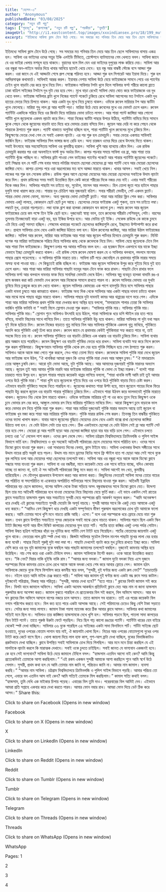 ```yaml
---
title: "হেলেন-৩"
author: "Anonymous"
publishedDate: "03/08/2025"
category: "নতুন চটি গল্প"
tags: ["গৃহবধূ", "গ্রুপসেক্স", "নতুন চটি গল্প", "পরকীয়া", "যুবতী"]
imageUrl: "http://i1.eastcontent.top/images/xxxindiansex.pro/18/199_muted.jpg"
excerpt: "ইতিমধ্যে সাবিলা ক্লাস টেনে উঠে গেছে। সব সময়ের মত শনিবার তিন মেয়ে আর তিন ছেলে সাবিলাদের বাসায় একত্র হল। সাবিলা ওর ভাইদের ওদের সত্তুর ইঞ্চি এলইডি টিভিতে, প্লেস্টেশনে ব্যাটম্যানের গেম খেলতে বলল। সাবিলা জ..."
---
```


ইতিমধ্যে সাবিলা ক্লাস টেনে উঠে গেছে। সব সময়ের মত শনিবার তিন মেয়ে আর তিন ছেলে সাবিলাদের বাসায় একত্র হল। সাবিলা ওর ভাইদের ওদের সত্তুর ইঞ্চি এলইডি টিভিতে, প্লেস্টেশনে ব্যাটম্যানের গেম খেলতে বলল। সাবিলা জানে যে ওর ভাইরা খেলায় মশহুল হয়ে থাকবে। বুয়াদের বলে দিল যেন ওরা ভাইদের দুপুরের লাঞ্চ করিয়ে দেয়। সাবিলা আর ওর বন্ধুরা অন-লাইনে অর্ডার দিয়ে খাবার আনিয়ে ছাদেই খেয়ে নেবে। ছয় বন্ধু আর বান্ধবী স্টেজে বসে আড্ডা শুরু করল। ওরা জানে যে এই আড্ডাটা শেষে গ্রুপ সেক্সে পরিনত হবে।
আড্ডা শুরু হল সিগারেট আর ইয়াবা দিয়ে। শুরু হল আদিরসাত্বক কথাবার্তা। সাবিলাই আরম্ভ করল। ইয়াবার নেশায় সাবিলা উঠে যেয়ে ফাইয়াজকে সামনে পেয়ে ওর প্যান্টের চেইন খুলে বাড়াটা বের করে মুখে নিয়ে নিল। ফাইয়াজও সাবিলার টপটা খুলে দিলে সাবিলার ফর্সা শরীরে কালো ব্রাতে ঢাকা বাত্রিশ সাইজের টসটসে দুধ দুটা বের হয়ে গেল। মুখে বাড়া রেখেই সাবিলা ঘোত ঘোত করে ফাইয়াজকে ওর দুধ খেতে বলল। ফাইয়াজ সাবিলার ব্রাটা খুলে নিজের প্যান্টে পকেটে ঢুকিয়ে রেখে সাবিলা আপেলের মত টসটসে একটা দুধ হাতের ভেতর নিয়ে চিপতে থাকল। আর একটা দুধ মুখে নিয়ে চুষতে থাকল। ওদিকে রুবেল মারিয়ার টপ আর স্কার্টটা খুলে ফেলেছে। মারিয়া শুধু লাল ব্রা আর প্যান্টি পড়া। মারিয়া উঠে যেয়ে রুবেলের মুখে ওর ভোদাট চেপে ধরল। রুবেল প্যান্টিটা একদিকে সরিয়ে দিয়ে ওর জিবটা দিয়ে মারিয়ার ভোদা চাটতে লাগল। আর শান্তা প্যান্ট জাঙ্গিয়া আর পোলো শার্টটা খুলে জুয়েলকে একদম ল্যাংটা করে দিল। শান্তা নিজের স্কার্টটা পাছার উপরে উঠিয়ে, প্যান্টিটা নামিয়ে দিয়ে সামনে ঝুকে পেছন থেকে জুয়েলের বাড়াটা হাত দিয়ে ধরে ভোদার চেরায় বসিয়ে দিল। জুয়েল আর দেরি না করে পেছন থেকে শান্তাকে ঠাপাতে শুরু করল। প্যান্টি থাকাতে অসুবিধা হচ্ছিল বলে, শান্তা প্যাটিটা খুলে রুবেলের মুখে ঢুকিয়ে দিল। কিছুক্ষণের ভেতর দেখা গেল যে সবাই একদম ল্যাংটা। এর পর শুরু হল চোদাচুদি। সবার ভেতর একমাত্র সাবিলাই ভার্জিন ছিল। ফাইয়াজ সাবিলার সিল ভাঙ্গার জন্য রেডি হল। অন্য চারজন ওদের ঘিরে রেখে উৎসাহ দিতে থাকল। সবাই উৎসাহে আর সহযোগিতায় সাবিলা ওর কুমারীত্ব হারাল। সাবিলা খুশি আর ব্যাথ্যায় কেঁদে দিল। এক রাউন্ড চোদাচুদি করবার পর ওরা অনলাইনে ফাস্ট ফুড অর্ডার দিল। কাপড় পড়বার সময়ে সাবিলা ওর ব্রা, আর শান্তা তার প্যান্টিটা খুঁজে পাচ্ছিল না। সাবিলার ব্রাটা পাওয়া গেল ফাইজের প্যান্টের পকেটে আর শান্তার প্যান্টিটা জুয়েলের পকেটে। তাই সিদ্ধান্ত হল যে পার্টি শেষ হবার সময়ে লটারির মাধ্যমে ছেলেরা মেয়েদের ব্রা আর প্যান্টি নেবে আর মেয়েরা ছেলেদের জাঙ্গিয়া নেবে। কাপড় চোপড় পরে ওরা ভদ্রলোকের মত বসে আড্ডা মারতে থাকল। খাবার আসল। সবাই খেয়ে নিল।
লাঞ্চের পর শুরু হল সেকেন্ড রাউন্ড। রাউন্ড শুরুর আগে ছেলেরা মেয়েদের আর মেয়েরা ছেলেদের সবাইকে উদাম ল্যাংটা করে দিল। প্রথম রাউন্ডের সময় সবাই উত্তেজিত ছিল কেউ কারো শরীরের দিকে নজর দেয় নাই। এবার সবাই শরীরের দিকে নজর দিল। সাবিলার পাছাটা সব চাইতে বড়, সুডৌল, মাংসল আর লদলদে। হিল তোলা জুতা পরে হাটলে পাছার দুলুনি মাথা খারাপ করে দেয়। শান্তার দুধ চৌত্রিশ আর দুজনারই বত্রিশ। সবার শরীরই মেদহীন, পেট একদম ফ্ল্যাট। শান্তর ভোদা ফোলা ফোলা, মাংসল। অন্য দুজনার ভোদা মোটমুটি ফ্ল্যাট। শান্তা আর মারিয়া ক্লিন শেভ করা। সাবিলার ভোদায় একটু লালচে, কোকড়ান ছোট ছোট চুল আছে। ছেলেদের ভেতর ফাইয়াজ একটু শুকনা, তবে সব চাইতে লম্বা। লম্বাটে মুখ, চেহারা গড়পড়তা। লম্বা ব্যাক ব্রাশ করা হালকা কোকড়ান ঘন কালো চুল। লম্বায় রুবেল আর জুয়েল ফাইয়াজের চেয়ে কম পক্ষে তিন ইঞ্চি ছোট হবে। দুজনেরই স্বাস্থ্য ভাল, তবে রুবেলের শরীরটা পেশিবহুল, পেটা। বয়সের তুলনায় তিনজনেরই বাড়া একটু বড়, ছয় ইঞ্চির উপরে হবে। আর মোটায় দুই ইঞ্চি।
সেকেন্ড রাউন্ডে কে কাকে চুদবে এটা নিয়ে একটু সমস্যা হচ্ছিল। শেষমেষ খাবারের প্যকেটে ছেলেদের জাঙ্গিয়াগুলি রেখে, ইচ্ছামত উল্টাপাল্টা করে রাখা হল। প্রথমে সাবিলার চোখ বেধে একটা জাঙ্গিয়া উঠাতে বলা হল। উঠল রুবেলের জাঙ্গিয়া, আর মারিয়া উঠাল ফাইয়াজের জাঙ্গিয়া। সাবিলা আর রুবেল, মারিয়া আর ফাইয়াজ আর শান্তা আর জুয়েল পার্টনার হিসাবে চোদাচুদি শুরু করল। মিনিট দশেক পর মারিয়া ফাইয়াজকে সরিয়ে দিয়ে সাবিলার কাছ থেকে রুবেলকে নিয়ে নিল। সাবিলা যেয়ে জুয়েলকে টেনে নিল আর শান্তা নিল ফাইয়াজকে। কিছুক্ষণ চলার পর আবার পার্টনার বদল হল। এর ছয়জন মিলে একসাথে যার যাকে ইচ্ছা যেভাবে ইচ্ছা চোদাচুদি করতে থাকল। এই রাউন্ড শেষে রুবেল ঘোষণা করল যে ও সাবিলার থলথলে, লদলদে মাংসার পাছার প্রেমে পড়েগেছে। ও সাবিলার পুটকি মারতে চায়। সাবিলা চটি পড়ে জেনেছিল যে প্রথমবার পুটকি মারার সময়ে অসহ্য ব্যথা পাওয়া যায়। সে কিছুতেই রাজি হচ্ছিল না। ফাইয়াজ আর জুয়েল সাবিলাকে উপুর করে শুইয়ে দিয়ে দুই হাত চেপে ধরল। আর শান্তা আর মারিয়া সাবিলার পাছাটা যতদূর সম্ভব টেনে ফাক করে রাখল। পাছাটা টেনে রাখার ফলে সাবিলার ফর্সা আর থলথলে দাবনার ফাক দিয়ে সাবলিরা ভোদাটা ভেষে উঠল। সাবিলার স্বল্প ব্যবহৃত হালকা বাদামি রঙ-র রসে জবজব করা কচি ভোদাটা দেখ রুবেল আর নিজেকে সামলে রাখতে পারল না। রুবেল সাবিলার ভোদায় ওর মুখটা ডুবিয়ে দিয়ে চুকচুক করে রস খেতে থাকল। জুয়েল সাবিলার কোমরের এক পাশে হামগুড়ি দিয়ে বসে সাবিলার পাছার একটা দাবনা চুষতে আর কামরাতে থাকল। ফাইয়াজ অন্য দিক থেকে সাবিলার আর একটা পাছার দাবনা চাটতে থাকল আর মাঝে মঝে পাছায় থাপ্পর মারতে থাকল। সাবিলার পাছার দুটা দাবনাই কামর আর থাপ্পরের দাগে ভরে গেল। এদিকে শান্তা আর মারিয়া সাবিলার প্রথম পুটকি মারা দেখবার জন্য অস্থির হয়ে বললো,
“মাদারচোদ শালার তোরা কি সাবিলার ভার্জিন পুটকি ফাটাবি না “
সবাই মিলে স্লোগান দেওয়া শুরু করল।
“সাবিলার পুটকি মার। সাবিলার পুটকি মার। সাবিলার পুটকি মার।”
স্লোগান শুনে সাবিলাও উৎসাহি হয়ে উঠলে, শান্তা সাবিলাকে ধরে ডগি স্টাইল চার হাত পায়ে বসিয়ে, মাথাটা বিছানার সাথে লাগিয়ে দিল। তাতে সাবিলার পুটকিটা উচু হয়ে থাকল। মারিয়া সাবিলার পা দুটা যথা সম্ভব দুই দিকে ছড়িয়ে দিল। রুবেল নিজের বাড়াতে থুতু মাখিয়ে নিল আর সাবিলার পুটকিকে একদলা থুতু মাখিয়ে, পুটকিতে আংলি করে পুটকিটা একটু ঢিলা করে রাখল। রুবেল জানে যে প্রথমবার কেউই পুটকিমারা সহ্য করতে পারে না, তাই সহজে দিতে চায় না। রুবেল সাবিলার পুটকিতে ওর বাড়াটা ঠেকিয়ে এক ধাক্কায় ওর বাড়াটা ঢুকিয়ে দিল। সাবিলা ব্যথায় প্রায় অজ্ঞান হয়ে পরেছিল। রুবেল কিছুক্ষণ ওর বাড়াটা পুটকির ভেতর ধরে রাখল। সাবিলা ব্যথাটা সহ্য করে নিলে রুবেল শুরু করল পুটকিমারা। কিছুক্ষণবাদে সাবিলার পুটকি থেকে রস বের হয়ে পুটকি পিচ্ছিল হয়ে গেল ঠাপাতে শুরু করল। সাবিলাও আস্তে আস্তে মজা পেতে শুরু করলে, সেও পাছা তোলা দিতে থাকল। রুবেলকে সাবিলা পুটকি মারা দেখে জুয়েল আর ফাইয়াজ বলে উঠল,
“ঐ খানকিরা আমরা দুজন কি ওদের পুটকি মারা দেখব আর আঙ্গুল চুষব।”
“ঐ মাদারচোদ তোর আঙ্গুল চুষবি কেন। আরো দুটা ভোদা আছে, দুটা পুটকি আছে। আর আমাদের ‍দুজনারই পুটকি মারানর অভ্যাস আছে। জুয়েল তুই আয় আমার পুটকি মারবি আর ফাইয়াজ মারিয়ার পুটকি বা ভোদা যে ইচ্ছা মারুক।”
বলেই শান্তা চারহাত পায়ে উপুর হল। জুয়েল শান্তার পাছায় কয়েকটা থাপ্পর লাগিয়ে বললো,
“শান্তা খানকি মাগী আমি চাই তুই আমার ওপরে উঠে পুটকি মারা।”
শান্তা খুশি হয়ে জুয়েলকে শুইয়ে দিয়ে ওর ওপরে উঠে পুটকিটা বাড়ায় নিতে চেষ্টা করল। এইভাবে বাড়াটা পুটকিতে সহজে নিতে পারছিল না। জুয়েলের কথামত শান্তা উল্টা হয়ে, মানে জুয়েলে পায়ের দিকে ফিরে পাছাটা উচু করলে জুয়েল ওর বাড়াটা শান্তার পুটকিতে ঢুকিয়ে দিল। এইভাবে শান্তা উঠবস করে ভালভাবেই পুটকি মারাতে থাকল। জুয়েলও নিচ থেকে ঠাপ মারতে থাকল। ওদিকে ফাইয়াজ মারিয়ার দুই পা ওর কধে তুলে নিয়ে কিছুক্ষণ ওকে চুদে ভোদার রস বের করে, আঙ্গুলে ভোদার রস নিয়ে মারিয়ার পুটকিতে মাখিয়ে দিল। আরো কিছুক্ষণ চুদে বাড়াকে ভাল করে ভোদার রস নিয়ে পুটকি মারা শুরু করল। শান্তা আর মারিয়া দুজনেরই পুটকি মারার অভ্যাস আছে তাই জুয়েল বা ফাইয়াজ খুব মজা করে শান্তা আর মারিয়ার পুটকি মারল। পুটকি মারার রাউন্ড শেষ করল। তিনবন্ধু তিন বান্ধবীর পুটকিতে ওদের ফ্যাদা খালাস করল।
যাবার আগে জুয়েলের বুদ্ধিতে মেয়েদের চোখ বেধে একটা বাক্সে রাখা ছেলেদের জাঙ্গিয়া উঠাতে বলা হল। যে যেটা উঠাল সেটা তার হয়ে গেল। ঠিক একইভাবে ছেলেরা যে যেটা উঠাল সেই ব্রা আর প্যান্টি সেট তার হয়ে গেল। মেয়েরা ব্রা আর প্যান্টি ছাড়া আর ছেলেরা জাঙ্গিয়া ছাড়া যার যার বাড়ি চলে গেল।
এইভাবে চলতে চলতে ওরা ‘এ’ লেভেল পাশ করল। ওদের গ্রুপ ভেঙ্গে গেল।
সাবিলা চট্টগ্রাম বিশ্ববিদ্যালয়ে ক্রিমিনলজি ও পুলিশ সাইন্স বিভাগে ভর্তি হল। বিশ্ববিদ্যালয়ে ও খুব সহজেই অতিধনী পরিবারের ছেলে মেয়েদের সাথে পরিচিত হল। ওদের সাথে ডিস্কো ক্লাবে যাওয়া শুরু করল। ওরা সাধারনত দিনের বেলায়, ক্লাস টাইমে যায়। সাবিলা ওখানকার উদ্দাম সঙ্গীতের সাথে উদ্দাম নাচের প্রতি অকৃষ্ট হয়ে পড়ল। উদ্দাম নাচ মানে ড্রামের বিটের সাথে ফ্রি স্টাইল হাত পা ছোড়া আর সেই সাথে বুকে বুক লাগিয়ে ডলা আর মেয়েদের পাছা ছেলেদের তলপেটে ঘষা। সাবিলা আর ওর বন্ধুরা পরে আস্তে আস্তে ডিস্কো ক্লাবে সন্ধ্যার সময় যাওয়া শুরু করল। সাবিলা বা ওর বন্ধবীরা, মানে কয়েকটা মেয়ে এক সাথে বাইরে যাচ্ছে, যদিও কোথায় যাচ্ছে তা জানত না, তাই ঐ সব অতিধনী পরিবারেরা কিছু মনে করত না। সাবিলা আগেই মদ খেত, কুমারীত্ব হারিয়েছিল। সে যৌনসুখ প্রচণ্ডভাবে উপভোগ করত আর কামনা করত। কিছুদিনের ভেতরেই সাবিলা মদের তোরে নাচের পর পরিচিত বা সদ্যপরিচিত বা একেবারে অপরিচিত পার্টনারের সাথে বিছানায় যাওয়া শুরু করল।
অতিধনী ইব্রাহিম পরিবারের বড় ছেলে জামালও, বাপের অফিস থেকে টাকা সড়িয়ে অসৎ বন্ধুবান্ধবদের সাথে ডিস্কো ক্লাবে যেত। উদ্দেশ্য ছিল তার মত অতিধনী পরিবারের বখে যাওয়া মেয়েদের নিয়ে বিছানায় যেয়ে ফুর্তি করা। এই ভাবে একদিন সেই রাতের ক্লাবে সবচাইতে হ্যান্ডসাম পুরুষ আর সবচাইতে সুন্দরী মেয়ে পরস্পরের প্রতি আকর্ষণ অনুভব করল।
“আমি অনেকক্ষণ ধরে দেখছি এই ক্লাবের সবচাইতে সুন্দরী মেয়েটা কি অপূর্ব নাচছে। সুন্দরী আমার সাথে কি একটু নেচে আমাকে একটু ধন্য করবে।”
“আমিও বেশ কিছুক্ষণ ধরে দেখছি একটা সম্পূর্ণভাবে ভীষণ পুরুষাল ভদ্রলোকের চোখ দুটা আমাকে ফলো করছে। আমি তোমার সাথে খুশি মনে নাচতে রাজি আছি। এসো।”
বলে ওরা পরস্পরকে ধরে ফ্লোরে যেয়ে নাচা শুরু করল। তখন ক্লাবে উপস্থিত সবচাইতে সুন্দর জোড়াকে সবাই মাঝে রেখে নাচতে থাকল। সাবিলার পরনে ছিল একটা স্কিন টাইট জিন্সের প্যান্ট আর ডীপ বিস্কিট কালারের মেয়েদের ফুল হাতা শার্ট। শার্টের হাতা কব্জির একটু ওপর পর্যন্ত গোটান। সাবিলা উদ্বত ছত্রিশ সাইজের খাঁড়া দুধ দুটটার জন্য শার্টটা বেশ টাইট হয়ে গিয়েছিল। শার্টের বোতামের জায়গাটা একটু খুলে থাকে। ভেতরের লাল ব্রাটা স্পষ্ট দেখা যায়। জিন্সটা সাবিলার সুডৌল বিশাল মাংশল পাছাটা মুখের লালা বের হবার জন্য যথেষ্ট। পাছার নিচেই পুরুষ্টু দুটা লম্বা লম্বা পা। পাছাটা দেখলেই ল্যংটা করে মুখ ঢুবিয়ে রাখতে ইচ্ছা করে।
সাবিলা বেশি করে ওর দুধ দুটা জামালের বুকে ঘষছিল আর পাছাটা জামালের তলপেটে ঘষছিল। দুজনেই কামনায় অস্থির হয়ে উঠেছিল। নাচ শেষ করে ওরা একটা টেবিলে বসল। জামাল সাবিলাকে টার্গেট করল। ওকে আরো উত্তেজিত করতে হবে।
“কি নেব? বিয়ার নাকি হুইস্কি নাকি রাম।”
“আমার জন্য ভদকা।”
জামাল দুটো ভদকা নিয়ে এসে দুজনে পরস্পরের দিকে কামনার চোখে চোখ রেখে আস্তে আস্তে ভদকা খেয়ে শেষ করে আবার ফ্লোরে গেল। জামাল হঠাৎ সাবিলাকে জোড়ে বুকে পিষে ফিসফিস করে কমনীয় স্বরে বলল,
“সুন্দরী, দুই ঘণ্টার জন্য একটা রুম নেব?”
“তাড়াতাড়ি নাও। নইলে হয়ত আমি মাইন্ড চেঞ্জ করতে পারি।”
সাবিলা আর জামাল দুই ঘণ্টার জন্য একটা বদ্ধ রুমে সময় কাটাল। দুইজনেই পরিশ্রান্ত, বিধ্বস্থ আর পরিতৃপ্ত।
“সুন্দরী, আবার দেখা হবে?”
“হতে পারে।”
ক্লাবের বিলটা জামাল সই করে দিল। বিলটা যাবে জামালে অফিসে। সাবিলা একটা অমোঘ আকর্ষনে প্রতিদিনই ক্লাবে যেত আর নাম না জানা হ্যান্ডসাম পুরুষটার জন্য অপেক্ষা করত। জামাল বুঝতে পারছিল যে প্রত্যেকবার বিল সই করলে, বিল অফিসে আসবে। আর ঘন ঘন ক্লাবের বিল অফিসে আসলে বাপের নজরে চলে আসবে। তাতে জামাল সব হারাবে। তাই এর পরের কয়েকটা বিল নগদে পরিশোধ করতে হবে। বিল কত হতে পারে একটা আন্দাজ আছে। সেই পরিমানের চেয়েও কিছু বেশি টাকা সড়াতে হবে। সেটার জন্য সময় লাগবে। জামাল টাকা পয়সা ম্যানেজ করে ঠিক আবার ক্লাবে আসল। সাবিলার কথা জামালের সত্যিই মনে ছিল না। সাবিলাও তার কাঙ্ক্ষিত হ্যান্ডসামকে দেখে খুশি হল।
সাবিলার পড়নে ছিল, পাতলা সাদা কাপড়ের স্কিন টাইট প্যান্ট। তাতে পুরুষ্ঠ উরুটা ফেটে পড়ছিল। নিচে ছিল গাঢ় কালো রঙয়ের প্যান্টি। প্যান্টিটা ধারের হেম বাইরে থেকেই স্পষ্ট দেখা যাচ্ছিল। সাবিলার ৩৬ বুকে পরেছিল ৩৪ সাইজের একটা সাদা ফিনফিনে শার্ট। শার্টটা সাইজে ছোট হওয়াতে, দুধের ওপরের বোতাম লাগান যায় নাই, ঐ জায়গাটা খোলা ছিল। নিচের আর ওপরের বোতামগুলো দুধের ওপর টাইট করে কেটে বাসে ছিল। খোলা জায়গা দিয়ে লাল হাফ কাপ, পুশ-আপ ব্রাটা দেখা যাচ্ছিল, বুকের বিভাজিকাটাও প্রকটভাবে দেখা যাচ্ছিল। ক্লাবে উপস্থিত সবাই সাবিলাকে চোখ দিয়ে গিলছিল। আর মনে মনে চিন্তা করছিল যে এই মালটাকে ল্যাংটা করলে কি মারাত্মক দেখাবে। সবাই ওকে চুদতে চাইছিল। সবাই জানত যে ভাগ্যবান একজনই হবে। কে হবে সেই ভাগ্যবান?
সাবিলা উঠে যেয়ে জামালে টেবিলে বসল।
“হ্যান্ডসাম এতদিন আসো নাই কেন? আমি কিন্তু প্রত্যেকদিনই তোমাকে আশা করছিলাম।”
“এই রকম একজন সুন্দরী আমাকে আশা করছিলে শুনে আমি স্বর্গে উঠে গেলাম। সুন্দরী, প্রথম কথা হল যে আমি তোমার নাম জানি না, পরিচয়ও জানি না। আমার নাম জামাল। ব্যবসা করছি।”
“আমার নাম সাবিলা। চট্টগ্রাম বিশ্ববিদ্যালয়ে ক্রিমিনলজি ও পুলিশ সাইন্স বিভাগে পড়ছি। আমার পরিচয় তো পেলে, এবারে বল এতদিন আস নাই কেন? আমি সত্যিই তোমকে মিস করছিলাম।”
কামাল সত্যি কথাই বলল।
“হ্যান্ডসাম, তুমি দেখি এক মাইকার চিপায় পড়েছ। এবারের বিল তুমি দাও। পরেরবারের বিল আমিই দেব। এইভাবে আমরা প্রতি সপ্তাহে একবার করে দেখা করতে পারব। আমার ফোন নম্বার রাখ। আমরা ফোন দিয়ে ডেট ঠিক করে আসব।”
Share this:


Click to share on Facebook (Opens in new window)


Facebook




Click to share on X (Opens in new window)


X




Click to share on LinkedIn (Opens in new window)


LinkedIn




Click to share on Reddit (Opens in new window)


Reddit




Click to share on Tumblr (Opens in new window)


Tumblr




Click to share on Telegram (Opens in new window)


Telegram




Click to share on Threads (Opens in new window)


Threads




Click to share on WhatsApp (Opens in new window)


WhatsApp


Pages: 
1
 
2
 
3
 
4

